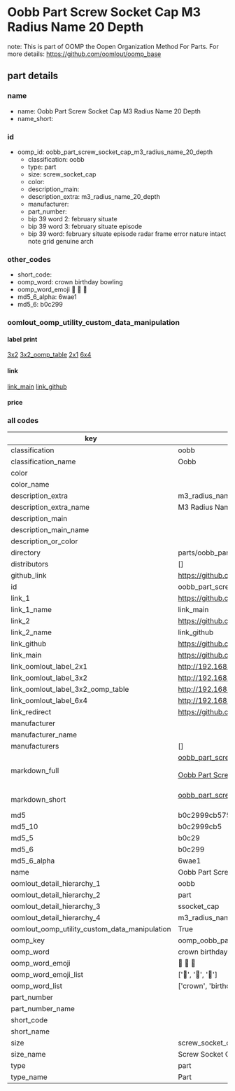 # Oobb Part Screw Socket Cap M3 Radius Name 20 Depth  

note: This is part of OOMP the Oopen Organization Method For Parts. For more details: https://github.com/oomlout/oomp_base

##  part details
  







### name
* name: Oobb Part Screw Socket Cap M3 Radius Name 20 Depth
* name_short: 
### id
* oomp_id: oobb_part_screw_socket_cap_m3_radius_name_20_depth
  * classification: oobb
  * type: part
  * size: screw_socket_cap
  * color: 
  * description_main: 
  * description_extra: m3_radius_name_20_depth
  * manufacturer: 
  * part_number: 
  * bip 39 word 2: february situate
  * bip 39 word 3: february situate episode
  * bip 39 word: february situate episode radar frame error nature intact note grid genuine arch

### other_codes
* short_code: 
* oomp_word: crown birthday bowling
* oomp_word_emoji :crown: :birthday: :bowling:
* md5_6_alpha: 6wae1
* md5_6: b0c299






### oomlout_oomp_utility_custom_data_manipulation
#### label print
[3x2](http://192.168.1.245:1112/?label=oomp%206wae1)
[3x2_oomp_table](http://192.168.1.108:1112/?label=oomp%206wae1)
[2x1](http://192.168.1.242:1112/?label=oomp%206wae1)
[6x4](http://192.168.1.55:1112/?label=oomp%206wae1)    

#### link

[link_main](https://github.com/oomlout/oomlout_oomp_version_1_messy/tree/main/parts/oobb_part_screw_socket_cap_m3_radius_name_20_depth) [link_github](https://github.com/oomlout/oomlout_oomp_version_1_messy/tree/main/parts/oobb_part_screw_socket_cap_m3_radius_name_20_depth)                             

#### price







### all codes 
| key | value |  
| --- | --- |  
| classification | oobb |  
| classification_name | Oobb |  
| color |  |  
| color_name |  |  
| description_extra | m3_radius_name_20_depth |  
| description_extra_name | M3 Radius Name 20 Depth |  
| description_main |  |  
| description_main_name |  |  
| description_or_color |   |  
| directory | parts/oobb_part_screw_socket_cap_m3_radius_name_20_depth |  
| distributors | [] |  
| github_link | https://github.com/oomlout/oomlout_oomp_part_src/tree/main/parts/oobb_part_screw_socket_cap_m3_radius_name_20_depth |  
| id | oobb_part_screw_socket_cap_m3_radius_name_20_depth |  
| link_1 | https://github.com/oomlout/oomlout_oomp_version_1_messy/tree/main/parts/oobb_part_screw_socket_cap_m3_radius_name_20_depth |  
| link_1_name | link_main |  
| link_2 | https://github.com/oomlout/oomlout_oomp_version_1_messy/tree/main/parts/oobb_part_screw_socket_cap_m3_radius_name_20_depth |  
| link_2_name | link_github |  
| link_github | https://github.com/oomlout/oomlout_oomp_version_1_messy/tree/main/parts/oobb_part_screw_socket_cap_m3_radius_name_20_depth |  
| link_main | https://github.com/oomlout/oomlout_oomp_version_1_messy/tree/main/parts/oobb_part_screw_socket_cap_m3_radius_name_20_depth |  
| link_oomlout_label_2x1 | http://192.168.1.242:1112/?label=oomp%206wae1 |  
| link_oomlout_label_3x2 | http://192.168.1.245:1112/?label=oomp%206wae1 |  
| link_oomlout_label_3x2_oomp_table | http://192.168.1.108:1112/?label=oomp%206wae1 |  
| link_oomlout_label_6x4 | http://192.168.1.55:1112/?label=oomp%206wae1 |  
| link_redirect | https://github.com/oomlout/oomlout_oomp_version_1_messy/tree/main/parts/oobb_part_screw_socket_cap_m3_radius_name_20_depth |  
| manufacturer |  |  
| manufacturer_name |  |  
| manufacturers | [] |  
| markdown_full | [oobb_part_screw_socket_cap_m3_radius_name_20_depth](none)<br>[](none)<br>[Oobb Part Screw Socket Cap M3 Radius Name 20 Depth](none)<br><br> |  
| markdown_short | [oobb_part_screw_socket_cap_m3_radius_name_20_depth](none)<br><br> |  
| md5 | b0c2999cb575926d332e4b0a97f26aa2 |  
| md5_10 | b0c2999cb5 |  
| md5_5 | b0c29 |  
| md5_6 | b0c299 |  
| md5_6_alpha | 6wae1 |  
| name | Oobb Part Screw Socket Cap M3 Radius Name 20 Depth |  
| oomlout_detail_hierarchy_1 | oobb |  
| oomlout_detail_hierarchy_2 | part |  
| oomlout_detail_hierarchy_3 | ssocket_cap |  
| oomlout_detail_hierarchy_4 | m3_radius_name_20_depth |  
| oomlout_oomp_utility_custom_data_manipulation | True |  
| oomp_key | oomp_oobb_part_screw_socket_cap_m3_radius_name_20_depth |  
| oomp_word | crown birthday bowling |  
| oomp_word_emoji | :crown: :birthday: :bowling: |  
| oomp_word_emoji_list | [':crown:', ':birthday:', ':bowling:'] |  
| oomp_word_list | ['crown', 'birthday', 'bowling'] |  
| part_number |  |  
| part_number_name |  |  
| short_code |  |  
| short_name |  |  
| size | screw_socket_cap |  
| size_name | Screw Socket Cap |  
| type | part |  
| type_name | Part |  

